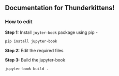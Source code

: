 ## Documentation for Thunderkittens!

### How to edit

**Step 1:** Install `juyter-book` package using pip - 

```bash
pip install jupyter-book
```

**Step 2:** Edit the required files

**Step 3:** Build the jupyter-book

```bash
jupyter-book build .
```


